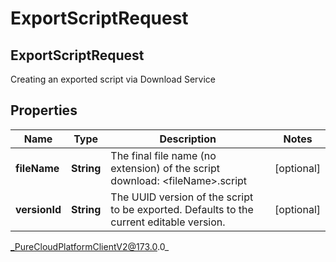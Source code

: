 # ExportScriptRequest

## ExportScriptRequest
Creating an exported script via Download Service

## Properties

|Name | Type | Description | Notes|
|------------ | ------------- | ------------- | -------------|
| **fileName** | **String** | The final file name (no extension) of the script download: &lt;fileName&gt;.script | [optional] |
| **versionId** | **String** | The UUID version of the script to be exported.  Defaults to the current editable version. | [optional] |



_PureCloudPlatformClientV2@173.0.0_
